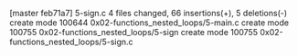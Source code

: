[master feb71a7] 5-sign.c
 4 files changed, 66 insertions(+), 5 deletions(-)
 create mode 100644 0x02-functions_nested_loops/5-main.c
 create mode 100755 0x02-functions_nested_loops/5-sign
 create mode 100755 0x02-functions_nested_loops/5-sign.c
